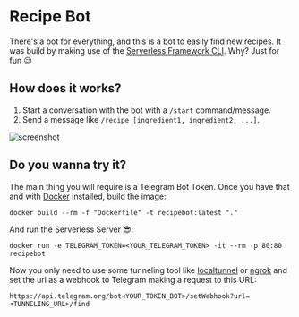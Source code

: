 # Recipe Bot

There's a bot for everything, and this is a bot to easily find new recipes. It was build by making use of the [Serverless Framework CLI](https://serverless.com/framework/docs/getting-started/). Why? Just for fun 😉

## How does it works?

1. Start a conversation with the bot with a `/start` command/message. 
2. Send a message like `/recipe [ingredient1, ingredient2, ...]`. 

![screenshot](./TelegramScreenshot.png)

## Do you wanna try it?

The main thing you will require is a Telegram Bot Token. Once you have that and with [Docker](https://www.docker.com/) installed, build the image:

`docker build --rm -f "Dockerfile" -t recipebot:latest "."`

And run the Serverless Server 😎:

`docker run -e TELEGRAM_TOKEN=<YOUR_TELEGRAM_TOKEN> -it --rm -p 80:80 recipebot`

Now you only need to use some tunneling tool like [localtunnel](https://github.com/localtunnel/localtunnel) or [ngrok](https://ngrok.com/) and set the url as a webhook to Telegram making a request to this URL:

`https://api.telegram.org/bot<YOUR_TOKEN_BOT>/setWebhook?url=<TUNNELING_URL>/find`